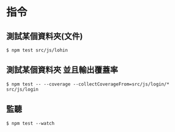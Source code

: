 # 指令

## 測試某個資料夾(文件)
```
$ npm test src/js/lohin
```

## 測試某個資料夾 並且輸出覆蓋率
```
$ npm test -- --coverage --collectCoverageFrom=src/js/login/* src/js/login
```

## 監聽
```
$ npm test --watch
```

